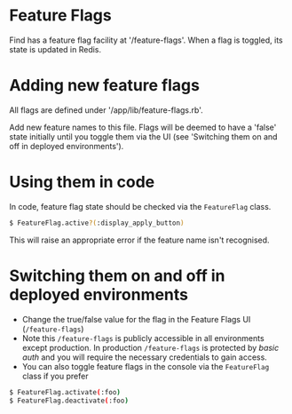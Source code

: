 # Feature Flags

Find has a feature flag facility at '/feature-flags'. When a flag is toggled, its state is updated in Redis. 

# Adding new feature flags

All flags are defined under '/app/lib/feature-flags.rb'.

Add new feature names to this file. Flags will be deemed to have a 'false' state initially until you toggle them via the UI (see 'Switching them on and off in deployed environments').

# Using them in code

In code, feature flag state should be checked via the `FeatureFlag` class.

```sh
$ FeatureFlag.active?(:display_apply_button)
```

This will raise an appropriate error if the feature name isn't recognised.

# Switching them on and off in deployed environments

- Change the true/false value for the flag in the Feature Flags UI (`/feature-flags`)
- Note this `/feature-flags` is publicly accessible in all environments except production. In production `/feature-flags` is protected by _basic auth_ and you will require the necessary credentials to gain access.
- You can also toggle feature flags in the console via the `FeatureFlag` class if you prefer

```sh
$ FeatureFlag.activate(:foo)
$ FeatureFlag.deactivate(:foo)
```
